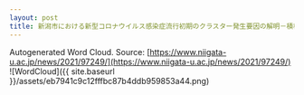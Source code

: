 ```yaml
---
layout: post
title: 新潟市における新型コロナウイルス感染症流行初期のクラスター発生要因の解明－積極的疫学調査とゲノム解析に基づく包括的成果－
---
```

Autogenerated Word Cloud.
Source\: [https://www.niigata-u.ac.jp/news/2021/97249/](https://www.niigata-u.ac.jp/news/2021/97249/)
![WordCloud]({{ site.baseurl }}/assets/eb7941c9c12fffbc87b4ddb959853a44.png)